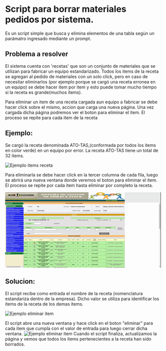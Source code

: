# Script para borrar materiales pedidos por sistema.
Es un script simple que busca y elimina elementos de una tabla segùn un parámatro ingresado mediante un prompt.

## Problema a resolver

El sistema cuenta con 'recetas' que son un conjunto de materiales que se utilizan para fabricar un equipo estandarizado.
Todos los items de la receta se agregan al pedido de materiales con un solo click, pero en caso de necesitar eliminarlos (por ejemplo porque se cargó una receta erronea en un equipo) se debe hacer item por item y esto puede tomar mucho tiempo si la receta es grande(muchos items).

Para eliminar un item de una receta cargada aun equipo a fabricar se debe hacer click sobre el mismo, accion que carga una nueva página. Una vez cargada dicha página podremos ver el boton para eliminar el item.
El proceso se repite para cada item de la receta

## Ejemplo:
Se cargó la receta denominada ATO-TAS,(conformada por todos los items en color verde) en un equipo por error.
La receta ATO-TAS  tiene un total de 32 items.

![Ejemplo items receta](https://github.com/FJCon/ScriptBorrarRecetasSistemas/blob/main/imgs/01.gif?raw=true)

Para eliminarla se debe hacer click en la tercer columna de cada fila, luego se abrirá una nueva ventana donde veremos el boton para eliminar el item. El proceso se repite por cada item hasta eliminar por completo la receta.

![Ejemplo eliminar item](https://github.com/FJCon/ScriptBorrarRecetasSistemas/blob/main/imgs/02.gif?raw=true)

## Solucion:

El script recibe como entrada el nombre de la receta (nomenclatura estandariza dentro de la empresa). Dicho valor se utiliza para identificar los items de la receta de los demas items.

![Ejemplo eliminar item](https://github.com/FJCon/ScriptBorrarRecetasSistemas/blob/main/imgs/03.gif?raw=true)

El script abre una nueva ventana y hace click en el boton "eliminar" para cada item que cumpla con el valor de entrada para luego cerrar dicha ventana.
![Ejemplo eliminar item](https://github.com/FJCon/ScriptBorrarRecetasSistemas/blob/main/imgs/04.gif?raw=true)
Cuando el script finaliza, actualizamos la pàgina y vemos que todos los items pertenecientes a la receta han sido borrados.
